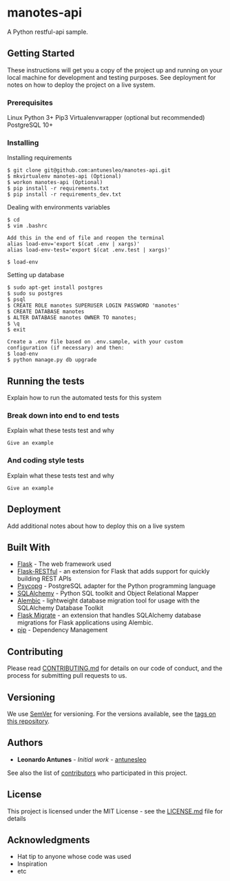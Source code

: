 # manotes-api

A Python restful-api sample.

## Getting Started

These instructions will get you a copy of the project up and running on your local machine for development and testing purposes. See deployment for notes on how to deploy the project on a live system.

### Prerequisites

Linux
Python 3+
Pip3
Virtualenvwrapper (optional but recommended)
PostgreSQL 10+ 

### Installing

Installing requirements
```
$ git clone git@github.com:antunesleo/manotes-api.git
$ mkvirtualenv manotes-api (Optional)
$ workon manotes-api (Optional)
$ pip install -r requirements.txt
$ pip install -r requirements_dev.txt
```
Dealing with environments variables

```
$ cd
$ vim .bashrc

Add this in the end of file and reopen the terminal
alias load-env='export $(cat .env | xargs)'
alias load-env-test='export $(cat .env.test | xargs)'

$ load-env
```

Setting up database
```
$ sudo apt-get install postgres
$ sudo su postgres
$ psql
$ CREATE ROLE manotes SUPERUSER LOGIN PASSWORD 'manotes'
$ CREATE DATABASE manotes
$ ALTER DATABASE manotes OWNER TO manotes;
$ \q
$ exit

Create a .env file based on .env.sample, with your custom configuration (if necessary) and then:
$ load-env
$ python manage.py db upgrade

```

## Running the tests

Explain how to run the automated tests for this system

### Break down into end to end tests

Explain what these tests test and why

```
Give an example
```

### And coding style tests

Explain what these tests test and why

```
Give an example
```

## Deployment

Add additional notes about how to deploy this on a live system

## Built With

* [Flask](http://flask.pocoo.org/) - The web framework used
* [Flask-RESTful](https://flask-restful.readthedocs.io/en/latest/) - an extension for Flask that adds support for quickly building REST APIs
* [Psycopg](http://initd.org/psycopg/) - PostgreSQL adapter for the Python programming language
* [SQLAlchemy](https://www.sqlalchemy.org/) - Python SQL toolkit and Object Relational Mapper
* [Alembic](http://alembic.zzzcomputing.com/en/latest/) - lightweight database migration tool for usage with the SQLAlchemy Database Toolkit
* [Flask Migrate](https://flask-migrate.readthedocs.io/en/latest/) - an extension that handles SQLAlchemy database migrations for Flask applications using Alembic.
* [pip](https://pypi.org/project/pip/) - Dependency Management

## Contributing

Please read [CONTRIBUTING.md](https://example.com) for details on our code of conduct, and the process for submitting pull requests to us.

## Versioning

We use [SemVer](http://semver.org/) for versioning. For the versions available, see the [tags on this repository](https://github.com/your/project/tags). 

## Authors

* **Leonardo Antunes** - *Initial work* - [antunesleo](https://github.com/PurpleBooth)

See also the list of [contributors](https://github.com/your/project/contributors) who participated in this project.

## License

This project is licensed under the MIT License - see the [LICENSE.md](LICENSE.md) file for details

## Acknowledgments

* Hat tip to anyone whose code was used
* Inspiration
* etc

